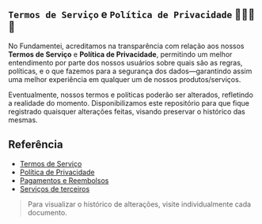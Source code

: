 ## `Termos de Serviço` e `Política de Privacidade` 👮🏻‍♂️🛑

No Fundamentei, acreditamos na transparência com relação aos nossos **Termos de Serviço** e **Política de Privacidade**, permitindo um melhor entendimento por parte dos nossos usuários sobre quais são as regras, políticas, e o que fazemos para a segurança dos dados—garantindo assim uma melhor experiência em qualquer um de nossos produtos/serviços.

Eventualmente, nossos termos e políticas poderão ser alterados, refletindo a realidade do momento. Disponibilizamos este repositório para que fique registrado quaisquer alterações feitas, visando preservar o histórico das mesmas.

## Referência

- [Termos de Serviço](terms-of-service.md)
- [Política de Privacidade](privacy-policy.md)
- [Pagamentos e Reembolsos](payments-and-refunds.md)
- [Serviços de terceiros](third-parties.md)

> Para visualizar o histórico de alterações, visite individualmente cada documento.
